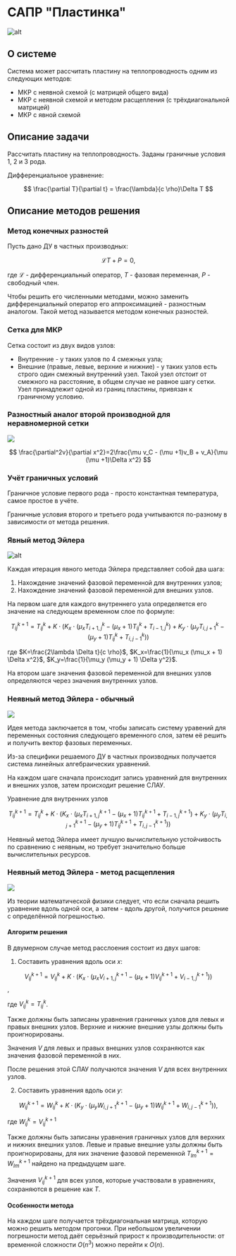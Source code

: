 # САПР "Пластинка"

![alt](doc/image/example.png)

## О системе

Система может рассчитать пластину на теплопроводность одним из следующих методов:

- МКР с неявной схемой (с матрицей общего вида)
- МКР с неявной схемой и методом расщепления (с трёхдиагональной матрицей)
- МКР с явной схемой

## Описание задачи

Рассчитать пластину на теплопроводность. Заданы граничные условия 1, 2 и 3 рода.

Дифференциальное уравнение:

$$
\frac{\partial T}{\partial t} = \frac{\lambda}{c \rho}\Delta T
$$

## Описание методов решения

### Метод конечных разностей

Пусть дано ДУ в частных производных:

$$
\mathcal{L}T+P=0,
$$

где $\mathcal{L}$ - дифференциальный оператор, $T$ - фазовая переменная, $P$ - свободный член.

Чтобы решить его численными методами, можно заменить дифференциальный оператор его аппроксимацией - разностным аналогом.
Такой метод называется методом конечных разностей.

### Сетка для МКР

Сетка состоит из двух видов узлов:

- Внутренние - у таких узлов по 4 смежных узла;
- Внешние (правые, левые, верхние и нижние) - у таких узлов есть строго один смежный внутренний узел. Такой узел отстоит от смежного на расстояние, в общем случае не равное шагу сетки. Узел принадлежит одной из границ пластины, привязан к граничному условию.

### Разностный аналог второй производной для неравномерной сетки

![](./doc/image/irregular_mesh.svg)

$$
\frac{\partial^2v}{\partial x^2}=2\frac{\mu v_C - (\mu +1)v_B + v_A}{\mu (\mu +1)\Delta x^2}
$$

### Учёт граничных условий

Граничное условие первого рода - просто константная температура, самое простое в учёте.

Граничные условия второго и третьего рода учитываются по-разному в зависимости от метода решения.

### Явный метод Эйлера

![alt](doc/image/explicit_euler.svg)

Каждая итерация явного метода Эйлера представляет собой два шага:

1. Нахождение значений фазовой переменной для внутренних узлов;
2. Нахождение значений фазовой переменной для внешних узлов.

На первом шаге для каждого внутреннего узла определяется его значение на следующем временном слое по формуле:

$$
T_{ij}^{k+1} = T_{ij}^{k} + K\cdot
\left(
K_x \cdot \left(\mu_x T_{i+1,j}^k - (\mu_x+1)T_{ij}^k + T_{i-1,j}^k\right) +
K_y\cdot\left(\mu_y T_{i,j+1}^k - (\mu_y+1)T_{ij}^k + T_{i,j-1}^k\right)
\right)
$$

где $K=\frac{2\lambda \Delta t}{c \rho}$, $K_x=\frac{1}{\mu_x (\mu_x + 1) \Delta x^2}$, $K_y=\frac{1}{\mu_y (\mu_y + 1) \Delta y^2}$.

На втором шаге значения фазовой переменной для внешних узлов определяются через значения внутренних узлов.

### Неявный метод Эйлера - обычный

![](./doc/image/implicit_euler.svg)

Идея метода заключается в том, чтобы записать систему уравений для переменных состояния следующего временного слоя, затем её решить и получить вектор фазовых переменных.

Из-за специфики решаемого ДУ в частных производных получается система линейных алгебраических уравнений.

На каждом шаге сначала происходит запись уравнений для внутренних и внешних узлов, затем происходит решение СЛАУ.

Уравнение для внутренних узлов

$$
T_{ij}^{k+1} = T_{ij}^{k} + K\cdot
\left(
K_x \cdot \left(\mu_x T_{i+1,j}^{k+1} - (\mu_x+1)T_{ij}^{k+1} + T_{i-1,j}^{k+1}\right) +
K_y\cdot\left(\mu_y T_{i,j+1}^{k+1} - (\mu_y+1)T_{ij}^{k+1} + T_{i,j-1}^{k+1}\right)
\right)
$$

Неявный метод Эйлера имеет лучшую вычислительную устойчивость по сравнению с неявным, но требует значительно больше вычислительных ресурсов.

### Неявный метод Эйлера - метод расщепления

![](./doc/image/rassloen_euler.svg)

Из теории математической физики следует, что если сначала решить уравнение вдоль одной оси, а затем - вдоль другой, получится решение с определённой погрешностью.

#### Алгоритм решения

В двумерном случае метод расслоения состоит из двух шагов:

1. Составить уравнения вдоль оси $x$:

$$
V_{ij}^{k+1} = V_{ij}^{k} + K\cdot
\left(
K_x \cdot \left(\mu_x V_{i+1,j}^{k+1} - (\mu_x+1)V_{ij}^{k+1} + V_{i-1,j}^{k+1}\right)
\right)
$$,

где $V_{ij}^k=T_{ij}^k$.

Также должны быть записаны уравнения граничных узлов для левых и правых внешних узлов. Верхние и нижние внешние узлы должны быть проигнорированы.

Значения $V$ для левых и правых внешних узлов сохраняются как значения фазовой переменной в них.

После решения этой СЛАУ получаются значения $V$ для всех внутренних узлов.

2. Составить уравнения вдоль оси $y$:

$$
W_{ij}^{k+1} = W_{ij}^{k} + K\cdot
\left(
K_y\cdot\left(\mu_y W_{i,j+1}^{k+1} - (\mu_y+1)W_{ij}^{k+1} + W_{i,j-1}^{k+1}\right)
\right),
$$

где $W_{ij}^k=V_{ij}^{k+1}$

Также должны быть записаны уравнения граничных узлов для верхних и нижних внешних узлов. Левые и правые внешние узлы должны быть проигнорированы, для них значение фазовой переменной $T_{lm}^{k+1}=W_{lm}^{k+1}$ найдено на предыдущем шаге.

Значения $V_{ij}^{k+1}$ для всех узлов, которые участвовали в уравнениях, сохраняются в решение как $T$.

#### Особенности метода

На каждом шаге получается трёхдиагональная матрица, которую можно решить методом прогонки. При небольшом увеличении погрешности метод даёт серьёзный прирост к производительности: от временной сложности $O(n^3)$ можно перейти к $O(n)$.
